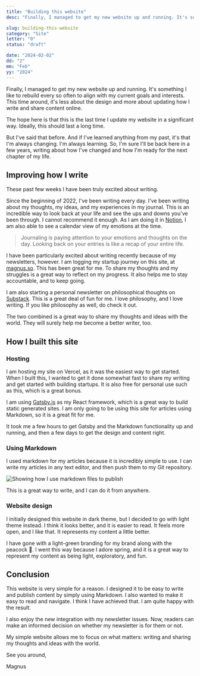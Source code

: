 ```yaml
---
title: "Building this website"
desc: "Finally, I managed to get my new website up and running. It's something I like to rebuild every so often to align with my current goals and interests. This time around, it's less about the design and more about updating how I write and share content online. The hope here is that this is the last time I update my website in a significant way. Ideally, this should last a long time. But I've said that before."

slug: building-this-website
category: "Site"
letter: "0"
status: "draft"

date: "2024-02-02"
dd: "2"
mm: "Feb"
yy: "2024"
---
```


Finally, I managed to get my new website up and running. It's something I like to rebuild every so often to align with my current goals and interests. This time around, it's less about the design and more about updating how I write and share content online.

The hope here is that this is the last time I update my website in a significant way. Ideally, this should last a long time.

But I've said that before. And if I've learned anything from my past, it's that I'm always changing. I'm always learning. So, I'm sure I'll be back here in a few years, writing about how I've changed and how I'm ready for the next chapter of my life.

## Improving how I write

These past few weeks I have been truly excited about writing.

Since the beginning of 2022, I've been writing every day. I've been writing about my thoughts, my ideas, and my experiences in my journal. This is an incredible way to look back at your life and see the ups and downs you've been through. I cannot recommend it enough. As I am doing it in [Notion](https://www.notion.so/templates/guiding-principles-and-goals), I am also able to see a calendar view of my emotions at the time.

> Journaling is paying attention to your emotions and thoughts on the day. Looking back on your entries is like a recap of your entire life.

I have been particularly excited about writing recently because of my newsletters, however. I am logging my startup journey on this site, at [magnus.so](https://magnus.so/newsletter). This has been great for me. To share my thoughts and my struggles is a great way to reflect on my progress. It also helps me to stay accountable, and to keep going.

I am also starting a personal newsletter on philosophical thoughts on [Substack](https://magnushvidtfeldt.substack.com). This is a great deal of fun for me. I love philosophy, and I love writing. If you like philosophy as well, do check it out.

The two combined is a great way to share my thoughts and ideas with the world. They will surely help me become a better writer, too.

## How I built this site

### Hosting

I am hosting my site on Vercel, as it was the easiest way to get started. When I built this, I wanted to get it done somewhat fast to share my writing and get started with building startups. It is also free for personal use such as this, which is a great bonus.

I am using [Gatsby.js](https://www.gatsbyjs.com//) as my React framework, which is a great way to build static generated sites. I am only going to be using this site for articles using Markdown, so it is a great fit for me.

It took me a few hours to get Gatsby and the Markdown functionality up and running, and then a few days to get the design and content right.

### Using Markdown

I used markdown for my articles because it is incredibly simple to use. I can write my articles in any text editor, and then push them to my Git repository.

![Showing how I use markdown files to publish](https://i.imgur.com/aHeKVOr.png)

This is a great way to write, and I can do it from anywhere.

### Website design

I initially designed this website in dark theme, but I decided to go with light theme instead. I think it looks better, and it is easier to read. It feels more open, and I like that. It represents my content a little better.

I have gone with a light-green branding for my brand along with the peacock 🦚. I went this way because I adore spring, and it is a great way to represent my content as being light, exploratory, and fun.

## Conclusion

This website is very simple for a reason. I designed it to be easy to write and publish content by simply using Markdown. I also wanted to make it easy to read and navigate. I think I have achieved that. I am quite happy with the result.

I also enjoy the new integration with my newsletter issues. Now, readers can make an informed decision on whether my newsletter is for them or not.

My simple website allows me to focus on what matters: writing and sharing my thoughts and ideas with the world.

See you around,

Magnus

<!-- Once again, like I tend to do every other year, I've gone and rebuilt my website and blog. It's something I tinker with every now and then to improve how I share my thoughts and ideas, or sometimes just to freshen up the look and feel. This time around, it's less about the design and more about updating how I write and share content online. The hope here is that this would be the last time I would update my website in a significant way. Ideally, this should last a really long time.

## Improving how I write

A few months ago, I started organizing my writing and taking notes using the zettelkasten (German: "slip box") method. Sociologist Johannes F.K. Schmidt once said the process makes “serendipity possible in a systemically and theoretically informed way.” My experience with the process reflected this. Instead of writing long essays on topics I wanted to explore, I wrote shorter, atomic entries around specific ideas and linked them together. It allowed me the flexibility to explore ideas with few constraints. I used [Obsidian](https://pages.github.com/), a networked note-taking app, to tie all my disconnected thoughts together. If I had written about a specific idea once, I reference it wherever I need it in my other notes. A chain of notes can represent and explain big ideas with ease, and in full.

> Do it with the best of your ability because it will never be perfect. -->
